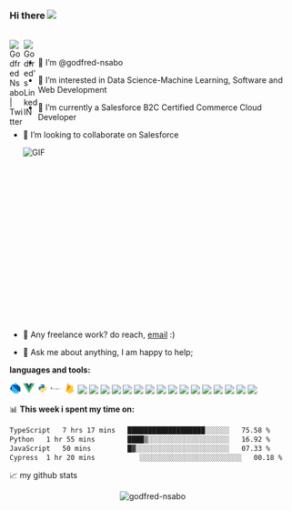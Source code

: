 
### Hi there <img src="https://media.giphy.com/media/hvRJCLFzcasrR4ia7z/giphy.gif" width="30px">

<br />

<a href="https://twitter.com/iam1goddey">
  <img align="left" alt="Godfred Nsabo | Twitter" width="25px" src="https://raw.githubusercontent.com/peterthehan/peterthehan/master/assets/twitter.svg" />
</a>

<a href="https://www.linkedin.com/in/godfred-nsabo/">
  <img align="left" alt="Godfred's LinkedIN" width="25px" src="https://raw.githubusercontent.com/peterthehan/peterthehan/master/assets/linkedin.svg" />
</a>
<br />

- 👋 I’m @godfred-nsabo
- 👀 I’m interested in Data Science-Machine Learning, Software and Web Development 
- 🌱 I’m currently a Salesforce B2C Certified Commerce Cloud Developer
- 💞️ I’m looking to collaborate on Salesforce

  <img align="right" alt="GIF" src="https://github.com/abhisheknaiidu/abhisheknaiidu/blob/master/code.gif?raw=true" width="500" height="320" />
  
- 💼 Any freelance work? do reach, [email](mailto:gnsabo@gmail.com) :)
- 💬 Ask me about anything, I am happy to help;

**languages and tools:**  

<code><img height="20" src="https://raw.githubusercontent.com/github/explore/80688e429a7d4ef2fca1e82350fe8e3517d3494d/topics/dart/dart.png"></code>
<code><img height="20" src="https://raw.githubusercontent.com/github/explore/80688e429a7d4ef2fca1e82350fe8e3517d3494d/topics/vue/vue.png"></code>
<code><img height="20" src="https://raw.githubusercontent.com/github/explore/80688e429a7d4ef2fca1e82350fe8e3517d3494d/topics/python/python.png"></code>
<code><img height="20" src="https://raw.githubusercontent.com/github/explore/80688e429a7d4ef2fca1e82350fe8e3517d3494d/topics/mongodb/mongodb.png"></code>
<code><img height="20" src="https://raw.githubusercontent.com/github/explore/80688e429a7d4ef2fca1e82350fe8e3517d3494d/topics/firebase/firebase.png"></code>
<img src = "https://img.shields.io/badge/-HTML5-E34F26?style=flat&logo=html5&logoColor=white"> 
<img src = "https://img.shields.io/badge/-CSS3-1572B6?style=flat&logo=css3&logoColor=white">
<img src="http://img.shields.io/badge/-Java-F89820?style=flat&logo=java&logoColor=white">
<img src="https://img.shields.io/badge/-JavaScript-eed718?style=flat&logo=javascript&logoColor=ffffff">
<img src="https://img.shields.io/badge/-TypeScript-563D7C?style=flat&logo=typescript&logoColor=white">
<img src="https://img.shields.io/badge/-Dart-563D7C?style=flat&logo=dart&logoColor=white">
<img src="https://img.shields.io/badge/-React-4DB33D?style=flat&logo=react&logoColor=FFFFFF">
<img src="https://img.shields.io/badge/-Angular-F29111?style=flat&logo=angular&logoColor=FFFFFF">
<img src="https://img.shields.io/badge/-Node.js-787878?style=flat">
<img src="https://img.shields.io/badge/-Flutter-3C873A?style=flat&logo=Flutter&logoColor=white">
<img src="http://img.shields.io/badge/-BootStrap-F1502F?style=flat&logo=bootstrap&logoColor=FFFFFF">
<img src="http://img.shields.io/badge/-MongoDB-563D7C?style=flat&logo=mongodb&logoColor=white">
<img src="http://img.shields.io/badge/-PostgreSQL-430098?style=flat&logo=postgreSQL&logoColor=white">
<img src="http://img.shields.io/badge/-MySQL-563D7C?style=flat&logo=mysql&logoColor=white">
<img src="http://img.shields.io/badge/-Git-430098?style=flat&logo=git&logoColor=white">
<img src="http://img.shields.io/badge/-Heroku-4DB33D?style=flat&logo=heroku&logoColor=white">


📊 **This week i spent my time on:**
<!--START_SECTION:waka-->
```text
TypeScript   7 hrs 17 mins   ███████████████████░░░░░░   75.58 % 
Python   1 hr 55 mins        ████▒░░░░░░░░░░░░░░░░░░░░   16.92 % 
JavaScript   50 mins         █▓░░░░░░░░░░░░░░░░░░░░░░░   07.33 % 
Cypress  1 hr 20 mins           ░░░░░░░░░░░░░░░░░░░░░░░░░   00.18 % 
```
<!--END_SECTION:waka-->



📈 my github stats

<p align="center"> <img src="https://github-readme-stats.vercel.app/api?username=godfred-nsabo&show_icons=true&theme=gotham" alt="godfred-nsabo" />





<!-- - 📫 How to reach me https://www.linkedin.com/in/godfred-nsabo/
 -->
<!-- -
godfred-nsabo/godfred-nsabo is a ✨ special ✨ repository because its `README.md` (this file) appears on your GitHub profile.
You can click the Preview link to take a look at your changes.
- -->
